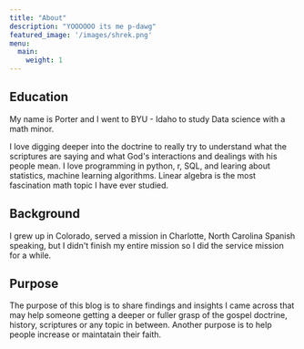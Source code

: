 ```yaml
---
title: "About"
description: "YOOOOOO its me p-dawg"
featured_image: '/images/shrek.png'
menu:
  main:
    weight: 1
---
```


## Education

My name is Porter and I went to BYU - Idaho to study Data science with a math minor. 

I love digging deeper into the doctrine to really try to understand what the scriptures are saying and what God's interactions and dealings with his people mean. I love programming in python, r, SQL, and learing about statistics, machine learning algorithms. Linear algebra is the most fascination math topic I have ever studied.

## Background

I grew up in Colorado, served a mission in Charlotte, North Carolina Spanish speaking, but I didn't finish my entire mission so I did the service mission for a while. 



## Purpose

The purpose of this blog is to share findings and insights I came across that may help someone getting a deeper or fuller grasp of the gospel doctrine, history, scriptures or any topic in between. Another purpose is to help people increase or maintatain their faith.



